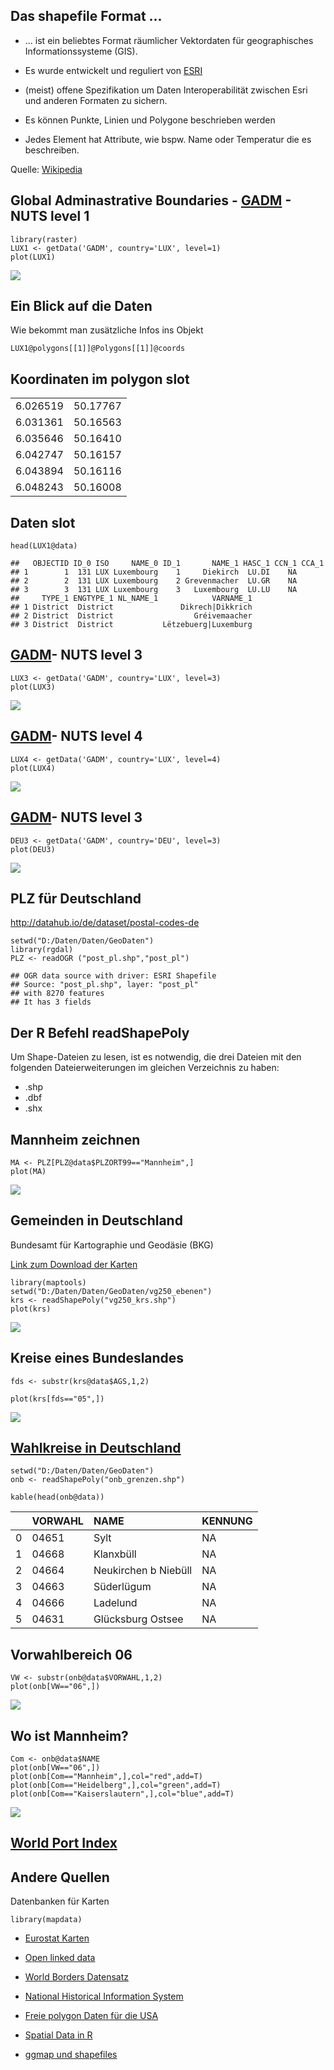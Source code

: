Das shapefile Format ...
------------------------

-   ... ist ein beliebtes Format räumlicher Vektordaten für
    geographisches Informationssysteme (GIS).
-   Es wurde entwickelt und reguliert von [ESRI](http://www.esri.com/)

-   (meist) offene Spezifikation um Daten Interoperabilität zwischen
    Esri und anderen Formaten zu sichern.

-   Es können Punkte, Linien und Polygone beschrieben werden

-   Jedes Element hat Attribute, wie bspw. Name oder Temperatur die es
    beschreiben.

Quelle: [Wikipedia](https://en.wikipedia.org/wiki/Shapefile)

Global Adminastrative Boundaries - [GADM](http://www.gadm.org/) - NUTS level 1
------------------------------------------------------------------------------

    library(raster)
    LUX1 <- getData('GADM', country='LUX', level=1)
    plot(LUX1)

![](polygonSources_files/figure-markdown_strict/unnamed-chunk-2-1.png)<!-- -->

Ein Blick auf die Daten
-----------------------

Wie bekommt man zusätzliche Infos ins Objekt

    LUX1@polygons[[1]]@Polygons[[1]]@coords

Koordinaten im polygon slot
---------------------------

<table>
<tbody>
<tr class="odd">
<td align="right">6.026519</td>
<td align="right">50.17767</td>
</tr>
<tr class="even">
<td align="right">6.031361</td>
<td align="right">50.16563</td>
</tr>
<tr class="odd">
<td align="right">6.035646</td>
<td align="right">50.16410</td>
</tr>
<tr class="even">
<td align="right">6.042747</td>
<td align="right">50.16157</td>
</tr>
<tr class="odd">
<td align="right">6.043894</td>
<td align="right">50.16116</td>
</tr>
<tr class="even">
<td align="right">6.048243</td>
<td align="right">50.16008</td>
</tr>
</tbody>
</table>

Daten slot
----------

    head(LUX1@data)

    ##   OBJECTID ID_0 ISO     NAME_0 ID_1       NAME_1 HASC_1 CCN_1 CCA_1
    ## 1        1  131 LUX Luxembourg    1     Diekirch  LU.DI    NA      
    ## 2        2  131 LUX Luxembourg    2 Grevenmacher  LU.GR    NA      
    ## 3        3  131 LUX Luxembourg    3   Luxembourg  LU.LU    NA      
    ##     TYPE_1 ENGTYPE_1 NL_NAME_1            VARNAME_1
    ## 1 District  District               Dikrech|Dikkrich
    ## 2 District  District                  Gréivemaacher
    ## 3 District  District           Lëtzebuerg|Luxemburg

[GADM](http://www.gadm.org/)- NUTS level 3
------------------------------------------

    LUX3 <- getData('GADM', country='LUX', level=3)
    plot(LUX3)

![](polygonSources_files/figure-markdown_strict/unnamed-chunk-7-1.png)<!-- -->

[GADM](http://www.gadm.org/)- NUTS level 4
------------------------------------------

    LUX4 <- getData('GADM', country='LUX', level=4)
    plot(LUX4)

![](polygonSources_files/figure-markdown_strict/unnamed-chunk-8-1.png)<!-- -->

[GADM](http://www.gadm.org/)- NUTS level 3
------------------------------------------

    DEU3 <- getData('GADM', country='DEU', level=3)
    plot(DEU3)

![](polygonSources_files/figure-markdown_strict/unnamed-chunk-9-1.png)<!-- -->

PLZ für Deutschland
-------------------

<http://datahub.io/de/dataset/postal-codes-de>

    setwd("D:/Daten/Daten/GeoDaten")
    library(rgdal)
    PLZ <- readOGR ("post_pl.shp","post_pl")

    ## OGR data source with driver: ESRI Shapefile 
    ## Source: "post_pl.shp", layer: "post_pl"
    ## with 8270 features
    ## It has 3 fields

Der R Befehl readShapePoly
--------------------------

Um Shape-Dateien zu lesen, ist es notwendig, die drei Dateien mit den
folgenden Dateierweiterungen im gleichen Verzeichnis zu haben:

-   .shp
-   .dbf
-   .shx

Mannheim zeichnen
-----------------

    MA <- PLZ[PLZ@data$PLZORT99=="Mannheim",]
    plot(MA)

![](polygonSources_files/figure-markdown_strict/unnamed-chunk-13-1.png)<!-- -->

Gemeinden in Deutschland
------------------------

Bundesamt für Kartographie und Geodäsie (BKG)

[Link zum Download der
Karten](http://www.geodatenzentrum.de/geodaten/gdz_rahmen.gdz_div?gdz_spr=deu&gdz_akt_zeile=5&gdz_anz_zeile=1&gdz_unt_zeile=15&gdz_user_id=0)

    library(maptools)
    setwd("D:/Daten/Daten/GeoDaten/vg250_ebenen")
    krs <- readShapePoly("vg250_krs.shp")
    plot(krs)

![](polygonSources_files/figure-markdown_strict/unnamed-chunk-14-1.png)<!-- -->

Kreise eines Bundeslandes
-------------------------

    fds <- substr(krs@data$AGS,1,2)

    plot(krs[fds=="05",])

![](polygonSources_files/figure-markdown_strict/unnamed-chunk-15-1.png)<!-- -->

[Wahlkreise in Deutschland](http://www.bundesnetzagentur.de/SharedDocs/Downloads/DE/Sachgebiete/Telekommunikation/Unternehmen_Institutionen/Nummerierung/Rufnummern/ONVerzeichnisse/ONBGrenzen/ONB_Grenzen.html)
----------------------------------------------------------------------------------------------------------------------------------------------------------------------------------------------------------------

    setwd("D:/Daten/Daten/GeoDaten")
    onb <- readShapePoly("onb_grenzen.shp")

    kable(head(onb@data))

<table>
<thead>
<tr class="header">
<th align="left"></th>
<th align="left">VORWAHL</th>
<th align="left">NAME</th>
<th align="left">KENNUNG</th>
</tr>
</thead>
<tbody>
<tr class="odd">
<td align="left">0</td>
<td align="left">04651</td>
<td align="left">Sylt</td>
<td align="left">NA</td>
</tr>
<tr class="even">
<td align="left">1</td>
<td align="left">04668</td>
<td align="left">Klanxbüll</td>
<td align="left">NA</td>
</tr>
<tr class="odd">
<td align="left">2</td>
<td align="left">04664</td>
<td align="left">Neukirchen b Niebüll</td>
<td align="left">NA</td>
</tr>
<tr class="even">
<td align="left">3</td>
<td align="left">04663</td>
<td align="left">Süderlügum</td>
<td align="left">NA</td>
</tr>
<tr class="odd">
<td align="left">4</td>
<td align="left">04666</td>
<td align="left">Ladelund</td>
<td align="left">NA</td>
</tr>
<tr class="even">
<td align="left">5</td>
<td align="left">04631</td>
<td align="left">Glücksburg Ostsee</td>
<td align="left">NA</td>
</tr>
</tbody>
</table>

Vorwahlbereich 06
-----------------

    VW <- substr(onb@data$VORWAHL,1,2)
    plot(onb[VW=="06",])

![](polygonSources_files/figure-markdown_strict/unnamed-chunk-17-1.png)<!-- -->

Wo ist Mannheim?
----------------

    Com <- onb@data$NAME
    plot(onb[VW=="06",])
    plot(onb[Com=="Mannheim",],col="red",add=T)
    plot(onb[Com=="Heidelberg",],col="green",add=T)
    plot(onb[Com=="Kaiserslautern",],col="blue",add=T)

![](polygonSources_files/figure-markdown_strict/unnamed-chunk-18-1.png)<!-- -->

[World Port Index](http://msi.nga.mil/NGAPortal/MSI.portal?_nfpb=true&_pageLabel=msi_portal_page_62&pubCode=0015)
-----------------------------------------------------------------------------------------------------------------

Andere Quellen
--------------

Datenbanken für Karten

    library(mapdata)

-   [Eurostat
    Karten](http://epp.eurostat.ec.europa.eu/portal/page/portal/gisco_Geographical_information_maps/popups/%20references/administrative_units_statistical_units_1)

-   [Open linked
    data](https://www.ordnancesurvey.co.uk/business-and-government/products/opendata-products-grid.html)

-   [World Borders
    Datensatz](http://thematicmapping.org/downloads/world_borders.php)
-   [National Historical Information System](https://www.nhgis.org/)

-   [Freie polygon Daten für die
    USA](http://www.freemapdata.com/html/free_polygon_data.html)

-   [Spatial Data in
    R](https://science.nature.nps.gov/im/datamgmt/statistics/r/advanced/spatial.cfm)

-   [ggmap und
    shapefiles](http://www.r-bloggers.com/shapefile-polygons-plotted-on-google-maps-using-ggmap-in-r-throw-some-throw-some-stats-on-that-mappart-2/)
